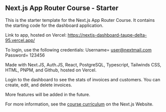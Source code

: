 ## Next.js App Router Course - Starter

This is the starter template for the Next.js App Router Course. It contains the starting code for the dashboard application.

Link to app, hosted on Vercel:
https://nextjs-dashboard-taupe-delta-95.vercel.app/

To login, use the following credentials:
Username= user@nextmail.com
Password= 123456

Made with Next.JS, Auth.JS, React, PostgreSQL, Typescript, Tailwinds CSS, HTML, PNPM, and Github, hosted on Vercel.

Login to the dashboard to see the stats of invoices and customers. You can create, edit, and delete invoices. 

More features will be added in the future.

For more information, see the [course curriculum](https://nextjs.org/learn) on the Next.js Website.
